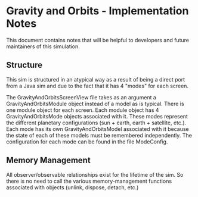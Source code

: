 # Gravity and Orbits - Implementation Notes

This document contains notes that will be helpful to developers and future maintainers of this simulation.

## Structure

This sim is structured in an atypical way as a result of being a direct port from a Java sim and due to
the fact that it has 4 "modes" for each screen.

The GravityAndOrbitsScreenView file takes as an argument a GravityAndOrbitsModule object instead of a model
as is typical. There is one module object for each screen. Each module object has 4 GravityAndOrbitsMode objects
associated with it. These modes represent the different planetary configurations (sun + earth,
earth + satellite, etc.). Each mode has its own GravityAndOrbitsModel associated with it because the state of
each of these models must be remembered independently. The configuration for each mode can be found in the file
ModeConfig.

## Memory Management

All observer/observable relationships exist for the lifetime of the sim. So there is no need to call the various
memory-management functions associated with objects (unlink, dispose, detach, etc.)
